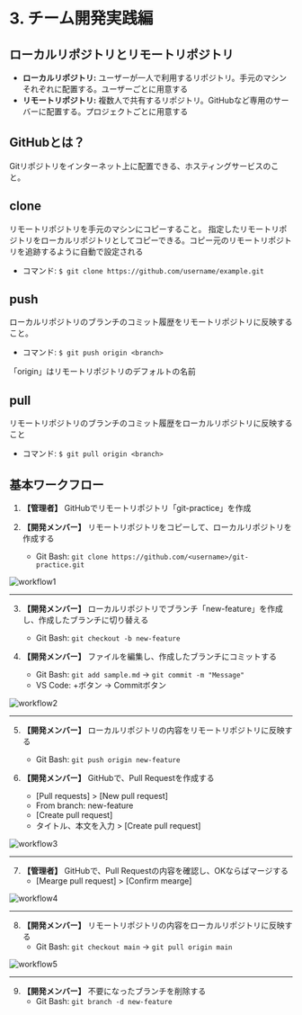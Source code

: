 # 3. チーム開発実践編

## ローカルリポジトリとリモートリポジトリ
- **ローカルリポジトリ:** ユーザーが一人で利用するリポジトリ。手元のマシンそれぞれに配置する。ユーザーごとに用意する
- **リモートリポジトリ:** 複数人で共有するリポジトリ。GitHubなど専用のサーバーに配置する。プロジェクトごとに用意する


## GitHubとは？
Gitリポジトリをインターネット上に配置できる、ホスティングサービスのこと。

## clone
リモートリポジトリを手元のマシンにコピーすること。
指定したリモートリポジトリをローカルリポジトリとしてコピーできる。コピー元のリモートリポジトリを追跡するように自動で設定される
- コマンド: `$ git clone https://github.com/username/example.git`

## push
ローカルリポジトリのブランチのコミット履歴をリモートリポジトリに反映すること。
- コマンド: `$ git push origin <branch>`

「origin」はリモートリポジトリのデフォルトの名前

## pull
リモートリポジトリのブランチのコミット履歴をローカルリポジトリに反映すること
- コマンド: `$ git pull origin <branch>`

## 基本ワークフロー
1. **【管理者】** GitHubでリモートリポジトリ「git-practice」を作成

2. **【開発メンバー】** リモートリポジトリをコピーして、ローカルリポジトリを作成する
   - Git Bash: `git clone https://github.com/<username>/git-practice.git`

![workflow1](./img/workflow1.png)

---
3. **【開発メンバー】** ローカルリポジトリでブランチ「new-feature」を作成し、作成したブランチに切り替える
   - Git Bash: `git checkout -b new-feature`

4. **【開発メンバー】** ファイルを編集し、作成したブランチにコミットする
   - Git Bash: `git add sample.md` → `git commit -m "Message"`
   - VS Code: +ボタン → Commitボタン

![workflow2](./img/workflow2.png)

---
5. **【開発メンバー】** ローカルリポジトリの内容をリモートリポジトリに反映する
   - Git Bash: `git push origin new-feature`

6. **【開発メンバー】** GitHubで、Pull Requestを作成する
   - [Pull requests] > [New pull request]
   - From branch: new-feature
   - [Create pull request]
   - タイトル、本文を入力 > [Create pull request]


![workflow3](./img/workflow3.png)

---
7. **【管理者】** GitHubで、Pull Requestの内容を確認し、OKならばマージする
    - [Mearge pull request] > [Confirm mearge]

![workflow4](./img/workflow4.png)

---
8. **【開発メンバー】** リモートリポジトリの内容をローカルリポジトリに反映する
   - Git Bash: `git checkout main` → `git pull origin main`

![workflow5](./img/workflow5.png)

---
9. **【開発メンバー】** 不要になったブランチを削除する
   - Git Bash: `git branch -d new-feature`
